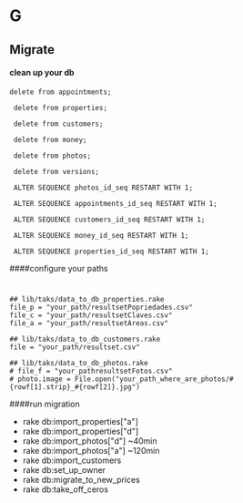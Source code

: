 G
=

## Migrate


#### clean up your db
```delete from appointments;```


``` delete from properties;```

```  delete from customers; ```

``` delete from money;```

``` delete from photos;```

``` delete from versions;```

``` ALTER SEQUENCE photos_id_seq RESTART WITH 1;```

``` ALTER SEQUENCE appointments_id_seq RESTART WITH 1;```

``` ALTER SEQUENCE customers_id_seq RESTART WITH 1;```

``` ALTER SEQUENCE money_id_seq RESTART WITH 1;```

``` ALTER SEQUENCE properties_id_seq RESTART WITH 1;```

####configure your paths

#
    ## lib/taks/data_to_db_properties.rake
    file_p = "your_path/resultsetPopriedades.csv"
    file_c = "your_path/resultsetClaves.csv"
    file_a = "your_path/resultsetAreas.csv"

    ## lib/taks/data_to_db_customers.rake
    file = "your_path/resultset.csv"

    ## lib/taks/data_to_db_photos.rake
    # file_f = "your_pathresultsetFotos.csv"
    # photo.image = File.open("your_path_where_are_photos/#{rowf[1].strip}_#{rowf[2]}.jpg")

####run migration

* rake db:import_properties["a"]
* rake db:import_properties["d"]
* rake db:import_photos["d"] ~40min
* rake db:import_photos["a"] ~120min
* rake db:import_customers
* rake db:set_up_owner
* rake db:migrate_to_new_prices
* rake db:take_off_ceros

